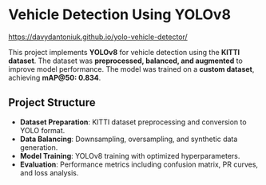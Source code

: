 # **Vehicle Detection Using YOLOv8**

https://davydantoniuk.github.io/yolo-vehicle-detector/

This project implements **YOLOv8** for vehicle detection using the **KITTI dataset**. The dataset was **preprocessed, balanced, and augmented** to improve model performance. The model was trained on a **custom dataset**, achieving **mAP@50: 0.834**.

## **Project Structure**

-   **Dataset Preparation**: KITTI dataset preprocessing and conversion to YOLO format.
-   **Data Balancing**: Downsampling, oversampling, and synthetic data generation.
-   **Model Training**: YOLOv8 training with optimized hyperparameters.
-   **Evaluation**: Performance metrics including confusion matrix, PR curves, and loss analysis.
